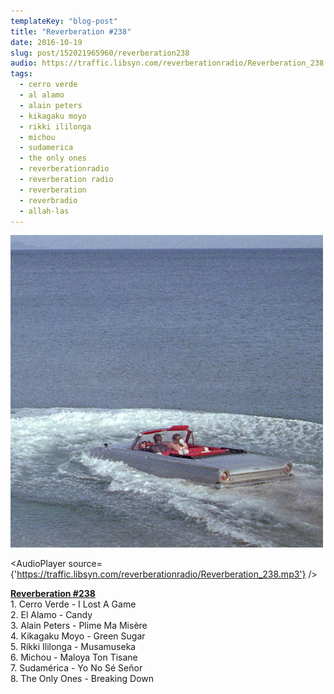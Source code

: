 ```yaml
---
templateKey: "blog-post"
title: "Reverberation #238"
date: 2016-10-19
slug: post/152021965960/reverberation238
audio: https://traffic.libsyn.com/reverberationradio/Reverberation_238.mp3
tags:
  - cerro verde
  - al alamo
  - alain peters
  - kikagaku moyo
  - rikki ililonga
  - michou
  - sudamerica
  - the only ones
  - reverberationradio
  - reverberation radio
  - reverberation
  - reverbradio
  - allah-las
---
```


![Reverberation #238](../images/66c28dbe44de189d8babab6c4f206399e2bfca0a0bb617dc55701c33218eec43.png)

<AudioPlayer source={'https://traffic.libsyn.com/reverberationradio/Reverberation_238.mp3'} />

<p><a href="https://traffic.libsyn.com/reverberationradio/Reverberation_238.mp3"><b>Reverberation #238</b></a><br />1. Cerro Verde - I Lost A Game<br />2. El Alamo - Candy<br />3. Alain Peters - Plime Ma Mis&egrave;re<br />4. Kikagaku Moyo - Green Sugar<br />5. Rikki Ililonga - Musamuseka<br />6. Michou - Maloya Ton Tisane<br />7. Sudam&eacute;rica - Yo No S&eacute; Se&ntilde;or<br />8. The Only Ones - Breaking Down</p>
